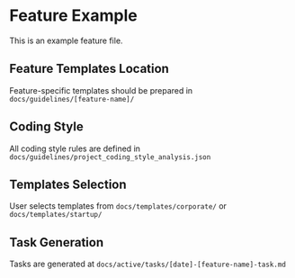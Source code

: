 # Feature Example

This is an example feature file.

## Feature Templates Location
Feature-specific templates should be prepared in `docs/guidelines/[feature-name]/`

## Coding Style
All coding style rules are defined in `docs/guidelines/project_coding_style_analysis.json`

## Templates Selection
User selects templates from `docs/templates/corporate/` or `docs/templates/startup/`

## Task Generation
Tasks are generated at `docs/active/tasks/[date]-[feature-name]-task.md`
